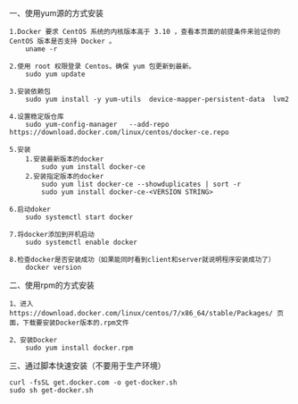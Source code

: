 一、使用yum源的方式安装

    1.Docker 要求 CentOS 系统的内核版本高于 3.10 ，查看本页面的前提条件来验证你的CentOS 版本是否支持 Docker 。
        uname -r

    2.使用 root 权限登录 Centos。确保 yum 包更新到最新。
        sudo yum update

    3.安装依赖包
        sudo yum install -y yum-utils  device-mapper-persistent-data  lvm2

    4.设置稳定版仓库
        sudo yum-config-manager   --add-repo  https://download.docker.com/linux/centos/docker-ce.repo

    5.安装
        1.安装最新版本的docker
            sudo yum install docker-ce   
        2.安装指定版本的docker
            sudo yum list docker-ce --showduplicates | sort -r
            sudo yum install docker-ce-<VERSION STRING>

    6.启动doker
        sudo systemctl start docker

    7.将docker添加到开机启动
        sudo systemctl enable docker

    8.检查docker是否安装成功（如果能同时看到client和server就说明程序安装成功了）
        docker version 

二、使用rpm的方式安装

    1、进入 https://download.docker.com/linux/centos/7/x86_64/stable/Packages/ 页面，下载要安装Docker版本的.rpm文件
    
    2、安装Docker
        sudo yum install docker.rpm

三、通过脚本快速安装（不要用于生产环境）

    curl -fsSL get.docker.com -o get-docker.sh 
    sudo sh get-docker.sh